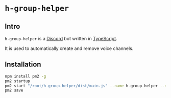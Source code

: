 # `h-group-helper`

## Intro

`h-group-helper` is a [Discord](https://discord.com/) bot written in [TypeScript](https://www.typescriptlang.org/).

It is used to automatically create and remove voice channels.

## Installation

```sh
npm install pm2 -g
pm2 startup
pm2 start "/root/h-group-helper/dist/main.js" --name h-group-helper --merge-logs --log="/root/h-group-helper/logs/h-group-helper.log"
pm2 save
```
